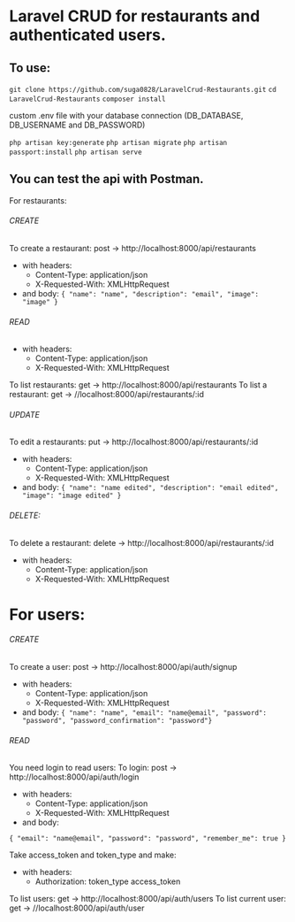 # Laravel CRUD for restaurants and authenticated users.

## To use:

`git clone https://github.com/suga0828/LaravelCrud-Restaurants.git`
`cd LaravelCrud-Restaurants`
`composer install`

custom .env file with your database connection (DB_DATABASE, DB_USERNAME and DB_PASSWORD)

`php artisan key:generate`
`php artisan migrate`
`php artisan passport:install`
`php artisan serve`

## You can test the api with Postman.

For restaurants:

###### CREATE
To create a restaurant: post -> http://localhost:8000/api/restaurants
- with headers:
  - Content-Type: application/json
  - X-Requested-With: XMLHttpRequest
- and body:
`{ "name": "name", "description": "email", "image": "image" }`
###### READ
- with headers:
  - Content-Type: application/json
  - X-Requested-With: XMLHttpRequest

To list restaurants: get -> http://localhost:8000/api/restaurants
To list a restaurant: get -> //localhost:8000/api/restaurants/:id

###### UPDATE
To edit a restaurants: put -> http://localhost:8000/api/restaurants/:id
    
- with headers:
  - Content-Type: application/json
  - X-Requested-With: XMLHttpRequest
- and body:
`{ "name": "name edited", "description": "email edited", "image": "image edited" }`

###### DELETE:
To delete a restaurant: delete -> http://localhost:8000/api/restaurants/:id
- with headers:
  - Content-Type: application/json
  - X-Requested-With: XMLHttpRequest

# For users:

###### CREATE
To create a user: post -> http://localhost:8000/api/auth/signup
- with headers:
  - Content-Type: application/json
  - X-Requested-With: XMLHttpRequest
- and body:
`{ "name": "name", "email": "name@email", "password": "password", "password_confirmation": "password"}`

###### READ

You need login to read users: To login: post -> http://localhost:8000/api/auth/login
- with headers:
  - Content-Type: application/json
  - X-Requested-With: XMLHttpRequest
- and body:

`{ "email": "name@email", "password": "password", "remember_me": true }`

Take access_token and token_type and make:
- with headers:
  - Authorization: token_type access_token 

To list users: get -> http://localhost:8000/api/auth/users
To list current user: get -> //localhost:8000/api/auth/user
